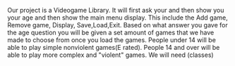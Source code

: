 Our project is a Videogame Library. 
It will first ask your and then show you your age and then show the main menu display.
This include the Add game, Remove game, Display, Save,Load,Exit.
Based on what answer you gave for the age question you will be given a set amount of games that we have made to choose from once you load the games. People under 14 will be able to play simple nonviolent games(E rated). People 14 and over will be able to play more complex and "violent" games.
We will need (classes)
